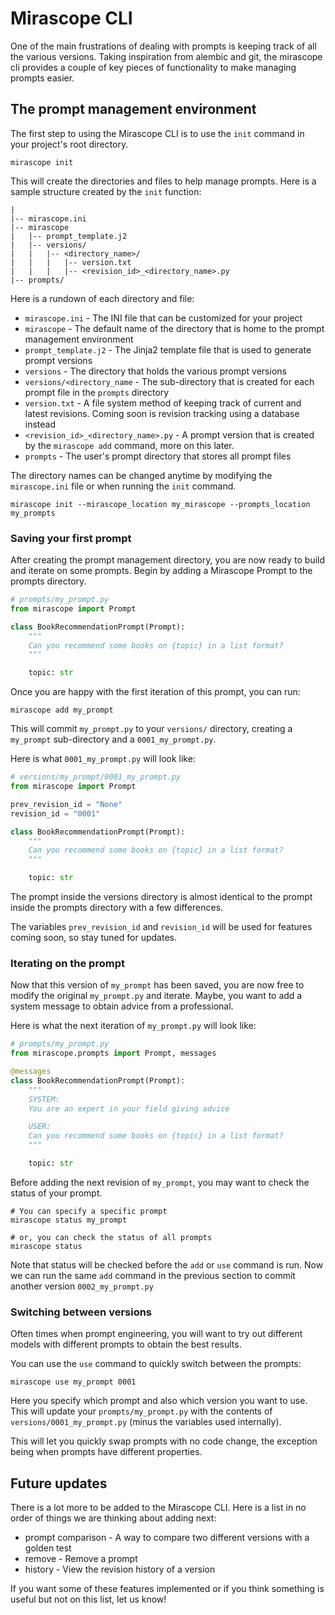 # Mirascope CLI

One of the main frustrations of dealing with prompts is keeping track of all the various versions. Taking inspiration from alembic and git, the mirascope cli provides a couple of key pieces of functionality to make managing prompts easier.

## The prompt management environment

The first step to using the Mirascope CLI is to use the `init` command in your project's root directory.

```
mirascope init
```

This will create the directories and files to help manage prompts.
Here is a sample structure created by the `init` function:
```
|
|-- mirascope.ini
|-- mirascope
|   |-- prompt_template.j2
|   |-- versions/
|   |   |-- <directory_name>/
|   |   |   |-- version.txt
|   |   |   |-- <revision_id>_<directory_name>.py
|-- prompts/
```

Here is a rundown of each directory and file:

* `mirascope.ini` - The INI file that can be customized for your project
* `mirascope` - The default name of the directory that is home to the prompt management environment
* `prompt_template.j2` - The Jinja2 template file that is used to generate prompt versions
* `versions` - The directory that holds the various prompt versions
* `versions/<directory_name` - The sub-directory that is created for each prompt file in the `prompts` directory
* `version.txt` - A file system method of keeping track of current and latest revisions. Coming soon is revision tracking using a database instead
* `<revision_id>_<directory_name>.py` - A prompt version that is created by the `mirascope add` command, more on this later.
* `prompts` - The user's prompt directory that stores all prompt files

The directory names can be changed anytime by modifying the `mirascope.ini` file or when running the `init` command.

```shell
mirascope init --mirascope_location my_mirascope --prompts_location my_prompts
```

### Saving your first prompt

After creating the prompt management directory, you are now ready to build and iterate on some prompts. Begin by adding a Mirascope Prompt to the prompts directory.

```python
# prompts/my_prompt.py
from mirascope import Prompt

class BookRecommendationPrompt(Prompt):
    """
    Can you recommend some books on {topic} in a list format?
    """

    topic: str
```

Once you are happy with the first iteration of this prompt, you can run:

```
mirascope add my_prompt
```

This will commit `my_prompt.py` to your `versions/` directory, creating a `my_prompt` sub-directory and a `0001_my_prompt.py`.

Here is what `0001_my_prompt.py` will look like:

```python
# versions/my_prompt/0001_my_prompt.py
from mirascope import Prompt

prev_revision_id = "None"
revision_id = "0001"

class BookRecommendationPrompt(Prompt):
    """
    Can you recommend some books on {topic} in a list format?
    """

    topic: str
```

The prompt inside the versions directory is almost identical to the prompt inside the prompts directory with a few differences.

The variables `prev_revision_id` and `revision_id` will be used for features coming soon, so stay tuned for updates.

### Iterating on the prompt

Now that this version of `my_prompt` has been saved, you are now free to modify the original `my_prompt.py` and iterate. Maybe, you want to add a system message to obtain advice from a professional.

Here is what the next iteration of `my_prompt.py` will look like:

```python
# prompts/my_prompt.py
from mirascope.prompts import Prompt, messages

@messages
class BookRecommendationPrompt(Prompt):
    """
	SYSTEM:
	You are an expert in your field giving advice

	USER:
    Can you recommend some books on {topic} in a list format?
    """

    topic: str
```

Before adding the next revision of `my_prompt`, you may want to check the status of your prompt.

```shell
# You can specify a specific prompt
mirascope status my_prompt

# or, you can check the status of all prompts
mirascope status
```

Note that status will be checked before the `add` or `use` command is run.
Now we can run the same `add` command in the previous section to commit another version `0002_my_prompt.py`

### Switching between versions

Often times when prompt engineering, you will want to try out different models with different prompts to obtain the best results.

You can use the `use` command to quickly switch between the prompts:

```shell
mirascope use my_prompt 0001
```

Here you specify which prompt and also which version you want to use. This will update your `prompts/my_prompt.py` with the contents of `versions/0001_my_prompt.py` (minus the variables used internally).

This will let you quickly swap prompts with no code change, the exception being when prompts have different properties.

## Future updates

There is a lot more to be added to the Mirascope CLI. Here is a list in no order of things we are thinking about adding next: 

* prompt comparison - A way to compare two different versions with a golden test
* remove - Remove a prompt
* history - View the revision history of a version

If you want some of these features implemented or if you think something is useful but not on this list, let us know!
